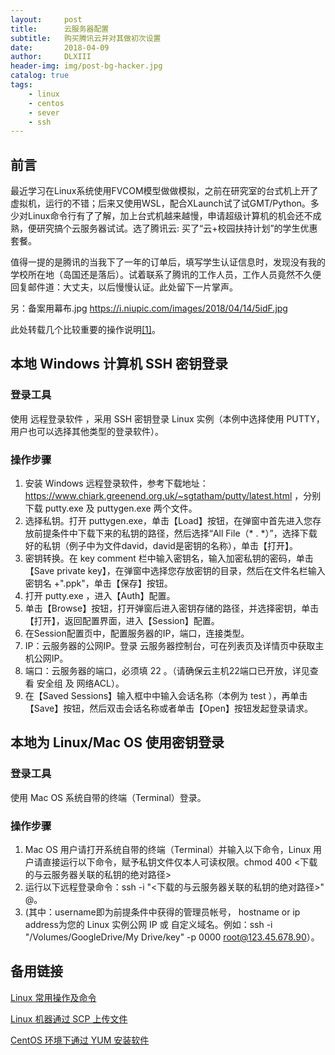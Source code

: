 ```yaml
---
layout:     post
title:      云服务器配置
subtitle:   购买腾讯云并对其做初次设置
date:       2018-04-09
author:     DLXIII
header-img: img/post-bg-hacker.jpg
catalog: true
tags:
    - linux
    - centos
    - sever
    - ssh
---
```



## 前言

最近学习在Linux系统使用FVCOM模型做做模拟，之前在研究室的台式机上开了虚拟机，运行的不错；后来又使用WSL，配合XLaunch试了试GMT/Python。多少对Linux命令行有了了解，加上台式机越来越慢，申请超级计算机的机会还不成熟，便研究搞个云服务器试试。选了腾讯云: 买了“云+校园扶持计划”的学生优惠套餐。

值得一提的是腾讯的当我下了一年的订单后，填写学生认证信息时，发现没有我的学校所在地（岛国还是落后）。试着联系了腾讯的工作人员，工作人员竟然不久便回复邮件道：大丈夫，以后慢慢认证。此处留下一片掌声。

另：备案用幕布.jpg
https://i.niupic.com/images/2018/04/14/5idF.jpg

此处转载几个比较重要的操作说明[[1]][腾讯云文档平台]。

## 本地 Windows 计算机 SSH 密钥登录
### 登录工具
使用 远程登录软件 ，采用 SSH 密钥登录 Linux 实例（本例中选择使用 PUTTY，用户也可以选择其他类型的登录软件）。

### 操作步骤
1. 安装 Windows 远程登录软件，参考下载地址：https://www.chiark.greenend.org.uk/~sgtatham/putty/latest.html ，分别下载 putty.exe 及 puttygen.exe 两个文件。
1. 选择私钥。打开 puttygen.exe，单击【Load】按钮，在弹窗中首先进入您存放前提条件中下载下来的私钥的路径，然后选择“All File（* . *）”，选择下载好的私钥（例子中为文件david，david是密钥的名称），单击【打开】。
1. 密钥转换。在 key comment 栏中输入密钥名，输入加密私钥的密码，单击【Save private key】，在弹窗中选择您存放密钥的目录，然后在文件名栏输入 密钥名 +".ppk"，单击【保存】按钮。
1. 打开 putty.exe ，进入【Auth】配置。
1. 单击【Browse】按钮，打开弹窗后进入密钥存储的路径，并选择密钥，单击【打开】，返回配置界面，进入【Session】配置。
1. 在Session配置页中，配置服务器的IP，端口，连接类型。
1. IP：云服务器的公网IP。登录 云服务器控制台，可在列表页及详情页中获取主机公网IP。
1. 端口：云服务器的端口，必须填 22 。（请确保云主机22端口已开放，详见查看 安全组 及 网络ACL）。
1. 在【Saved Sessions】输入框中中输入会话名称（本例为 test ），再单击【Save】按钮，然后双击会话名称或者单击【Open】按钮发起登录请求。

## 本地为 Linux/Mac OS 使用密钥登录
### 登录工具
使用 Mac OS 系统自带的终端（Terminal）登录。

### 操作步骤
1. Mac OS 用户请打开系统自带的终端（Terminal）并输入以下命令，Linux 用户请直接运行以下命令，赋予私钥文件仅本人可读权限。chmod 400 <下载的与云服务器关联的私钥的绝对路径>
1. 运行以下远程登录命令：ssh -i "<下载的与云服务器关联的私钥的绝对路径>" <username>@<hostname or ip address>。
1. (其中：username即为前提条件中获得的管理员帐号， hostname or ip address为您的 Linux 实例公网 IP 或 自定义域名。例如：ssh -i "/Volumes/GoogleDrive/My Drive/key" -p 0000 root@123.45.678.90）。


## 备用链接
[Linux 常用操作及命令](https://cloud.tencent.com/document/product/213/2150)

[Linux 机器通过 SCP 上传文件](https://cloud.tencent.com/document/product/213/2133)

[CentOS 环境下通过 YUM 安装软件](https://cloud.tencent.com/document/product/213/2046)


[腾讯云文档平台]: https://cloud.tencent.com/document/product/ "腾讯云文档平台"